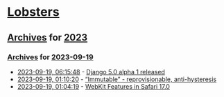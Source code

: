 # [Lobsters](../../../README.md)

## [Archives](../../index.md) for [2023](../index.md)

### [Archives](../../index.md) for [2023-09-19](index.md)

* [2023-09-19, 06:15:48](https://lobste.rs/s/ipn1sc/django_5_0_alpha_1_released) - [Django 5.0 alpha 1 released](https://www.djangoproject.com/weblog/2023/sep/18/django-50-alpha-1-released/)
* [2023-09-19, 01:10:20](https://lobste.rs/s/i7zzyo/immutable_reprovisionable_anti) - [“Immutable” - reprovisionable, anti-hysteresis](https://blog.verbum.org/2020/08/22/immutable-→-reprovisionable-anti-hysteresis/)
* [2023-09-19, 01:04:19](https://lobste.rs/s/7626ru/webkit_features_safari_17_0) - [WebKit Features in Safari 17.0](https://webkit.org/blog/14445/webkit-features-in-safari-17-0/)

